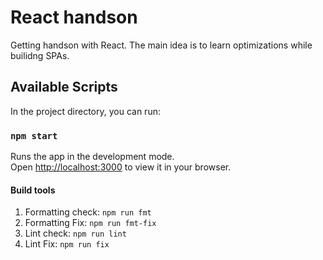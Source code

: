 # React handson

Getting handson with React. The main idea is to learn optimizations while builidng SPAs.

## Available Scripts

In the project directory, you can run:

### `npm start`

Runs the app in the development mode.\
Open [http://localhost:3000](http://localhost:3000) to view it in your browser.

#### Build tools

1. Formatting check: `npm run fmt`
2. Formatting Fix: `npm run fmt-fix`
3. Lint check: `npm run lint`
4. Lint Fix: `npm run fix`
